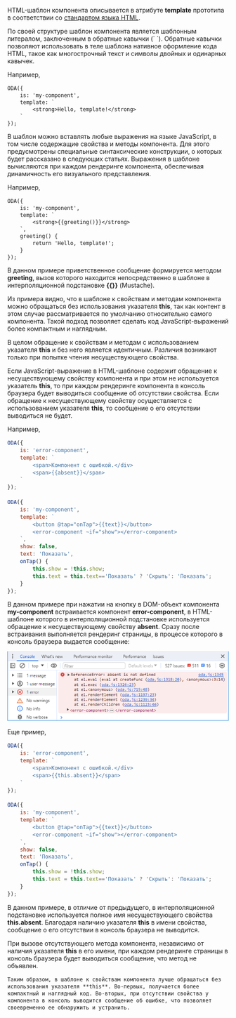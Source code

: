 ﻿HTML-шаблон компонента описывается в атрибуте **template** прототипа в соответствии со [стандартом языка HTML](https://html.spec.whatwg.org/multipage/).

По своей структуре шаблон компонента является шаблонным литералом, заключенным в обратные кавычки (\` \`). Обратные кавычки позволяют использовать в теле шаблона нативное оформление кода HTML, такое как многострочный текст и символы двойных и одинарных кавычек.

Например,

```javascript_run_edit_[my-component.js]
ODA({
    is: 'my-component',
    template: `
        <strong>Hello, template!</strong>
    `
});
```

В шаблон можно вставлять любые выражения на языке JavaScript, в том числе содержащие свойства и методы компонента. Для этого предусмотрены специальные синтаксические конструкции, о которых будет рассказано в следующих статьях. Выражения в шаблоне вычисляются при каждом рендеринге компонента, обеспечивая динамичность его визуального представления.

Например,

```javascript_run_edit_[my-component.js]
ODA({
    is: 'my-component',
    template: `
        <strong>{{greeting()}}</strong>
    `,
    greeting() {
        return 'Hello, template!';
    }
});
```

В данном примере приветственное сообщение формируется методом **greeting**, вызов которого находится непосредственно в шаблоне в интерполяционной подстановке **{{}}** (Mustache).

Из примера видно, что в шаблоне к свойствам и методам компонента можно обращаться без использования указателя **this**, так как контент в этом случае рассматривается по умолчанию относительно самого компонента. Такой подход позволяет сделать код JavaScript-выражений более компактным и наглядным.

В целом обращение к свойствам и методам с использованием указателя **this** и без него является идентичным. Различия возникают только при попытке чтения несуществующего свойства.

Если JavaScript-выражение в HTML-шаблоне содержит обращение к несуществующему свойству компонента и при этом не используется указатель **this**, то при каждом рендеринге компонента в консоль браузера будет выводиться сообщение об отсутствии свойства. Если обращение к несуществующему свойству осуществляется с использованием указателя **this**, то сообщение о его отсутствии выводиться не будет.

Например,

```javascript _run_edit_[my-component.js]
ODA({
    is: 'error-component',
    template: `
        <span>Компонент с ошибкой.</div>
        <span>{{absent}}</span>
    `
});

ODA({
    is: 'my-component',
    template: `
        <button @tap="onTap">{{text}}</button>
        <error-component ~if="show"></error-component>
    `,
    show: false,
    text: 'Показать',
    onTap() {
        this.show = !this.show;
        this.text = this.text=='Показать' ? 'Скрыть': 'Показать';
    }
});
```

В данном примере при нажатии на кнопку в DOM-объект компонента **my-component** встраивается компонент **error-component**, в HTML-шаблоне которого в интерполяционной подстановке используется обращение к несуществующему свойству **absent**. Сразу после встраивания выполняется рендеринг страницы, в процессе которого в консоль браузера выдается сообщение:

![Консоль браузера](learn/_help/ru/_images/structure-template-jsx-html-1.png "Консоль браузера")

Еще пример,

```javascript _run_edit_[my-component.js]
ODA({
    is: 'error-component',
    template: `
        <span>Компонент с ошибкой.</div>
        <span>{{this.absent}}</span>
    `
});

ODA({
    is: 'my-component',
    template: `
        <button @tap="onTap">{{text}}</button>
        <error-component ~if="show"></error-component>
    `,
    show: false,
    text: 'Показать',
    onTap() {
        this.show = !this.show;
        this.text = this.text=='Показать' ? 'Скрыть': 'Показать';
    }
});
```

В данном примере, в отличие от предыдущего, в интерполяционной подстановке используется полное имя несуществующего свойства **this.absent**. Благодаря наличию указателя **this** в имени свойства, сообщение о его отсутствии в консоль браузера не выводится.

При вызове отсутствующего метода компонента, независимо от наличия указателя **this** в его имени, при каждом рендеринге страницы в консоль браузера будет выводиться сообщение, что метод не объявлен.

```faq_md
Таким образом, в шаблоне к свойствам компонента лучше обращаться без использования указателя **this**. Во-первых, получается более компактный и наглядный код. Во-вторых, при отсутствии свойства у компонента в консоль выводится сообщение об ошибке, что позволяет своевременно ее обнаружить и устранить.
```

